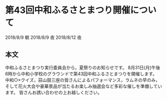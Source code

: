 # 第43回中和ふるさとまつり開催について
2018/8/9 朝
2018/8/9 夜
2018/8/12 夜
## 本文
中和ふるさとまつり実行委員会から，夏祭りのお知らせです。
8月31日(月)午後6時から中和小学校のグラウンドで第43回中和ふるさとまつりを開催します。
中和○×クイズ，蒜山鼓三座の皆さんによるパフォーマンス，ラムネの早のみ，そして花火大会や豪華景品が当たるお楽しみ抽選会など多彩な催しを準備しています。
皆さんお誘い合わせの上お越しください。